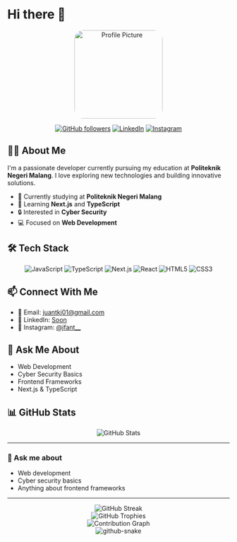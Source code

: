 # Hi there 👋

<div align="center">
  <img src="https://i.pinimg.com/originals/0b/79/6a/0b796a2198f36cdb21c4357592a10ecf.gif" width="200" style="border-radius: 10%" alt="Profile Picture">
  
  [![GitHub followers](https://img.shields.io/github/followers/JuanGans?label=Follow&style=social)](https://github.com/JuanGans)
  [![LinkedIn](https://img.shields.io/badge/LinkedIn-Connect-blue)](https://linkedin.com/in/soon)
  [![Instagram](https://img.shields.io/badge/Instagram-Follow-pink)](https://www.instagram.com/jfant__)
</div>

## 👨‍🎓 About Me

I'm a passionate developer currently pursuing my education at **Politeknik Negeri Malang**. I love exploring new technologies and building innovative solutions.

- 🔭 Currently studying at **Politeknik Negeri Malang**
- 🌱 Learning **Next.js** and **TypeScript**
- 🔒 Interested in **Cyber Security**
- 💻 Focused on **Web Development**

## 🛠️ Tech Stack

<div align="center">
  
  ![JavaScript](https://img.shields.io/badge/JavaScript-F7DF1E?style=for-the-badge&logo=javascript&logoColor=black)
  ![TypeScript](https://img.shields.io/badge/TypeScript-007ACC?style=for-the-badge&logo=typescript&logoColor=white)
  ![Next.js](https://img.shields.io/badge/Next.js-000000?style=for-the-badge&logo=next.js&logoColor=white)
  ![React](https://img.shields.io/badge/React-20232A?style=for-the-badge&logo=react&logoColor=61DAFB)
  ![HTML5](https://img.shields.io/badge/HTML5-E34F26?style=for-the-badge&logo=html5&logoColor=white)
  ![CSS3](https://img.shields.io/badge/CSS3-1572B6?style=for-the-badge&logo=css3&logoColor=white)
</div>

## 📫 Connect With Me

- 📧 Email: [juantkj01@gmail.com](mailto:juantkj01@gmail.com)
- 💼 LinkedIn: [Soon](soon)
- 📸 Instagram: [@jfant__](https://www.instagram.com/jfant__)

## 💬 Ask Me About

- Web Development
- Cyber Security Basics
- Frontend Frameworks
- Next.js & TypeScript

## 📊 GitHub Stats

<div align="center">
  <img src="https://github-readme-stats.vercel.app/api?username=JuanGans&show_icons=true&theme=radical" alt="GitHub Stats" />
</div>

---

### 💬 Ask me about
- Web development
- Cyber security basics
- Anything about frontend frameworks

---

<div align="center">
  <img src="https://github-readme-streak-stats.herokuapp.com/?user=JuanGans&theme=radical" alt="GitHub Streak" />
</div>

<div align="center">
  <img src="https://github-profile-trophy.vercel.app/?username=JuanGans&theme=radical&row=1&column=7" alt="GitHub Trophies" />
</div>

<div align="center">
  <img src="https://github-contribution-stats.vercel.app/api/?username=JuanGans" alt="Contribution Graph" />
</div>

<div align="center">
  <img alt="github-snake" src="https://juangans.github.io/JuanGans/github-contribution-grid-snake-dark.svg" />
</div>

